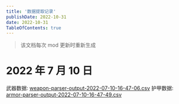 ```yaml
---
title: '数据提取记录'
publishDate: 2022-10-31
date: 2022-10-31
TableOfContents: true
---
```


> 该文档每次 mod 更新时重新生成

# 2022 年 7 月 10 日

武器数据: [weapon-parser-output-2022-07-10-16-47-06.csv](https://www.yuque.com/attachments/yuque/0/2022/xls/223827/1657448020514-cbed8655-3663-4532-a9ad-de0ffaaf3a92.xls?_lake_card=%7B%22src%22%3A%22https%3A%2F%2Fwww.yuque.com%2Fattachments%2Fyuque%2F0%2F2022%2Fxls%2F223827%2F1657448020514-cbed8655-3663-4532-a9ad-de0ffaaf3a92.xls%22%2C%22name%22%3A%22weapon-parser-output-2022-07-10-16-47-06.csv%22%2C%22size%22%3A37377%2C%22type%22%3A%22application%2Fvnd.ms-excel%22%2C%22ext%22%3A%22xls%22%2C%22source%22%3A%22%22%2C%22status%22%3A%22done%22%2C%22mode%22%3A%22title%22%2C%22download%22%3Atrue%2C%22taskId%22%3A%22u9b48fa50-d23d-4441-8839-6dcd14ab210%22%2C%22taskType%22%3A%22upload%22%2C%22__spacing%22%3A%22both%22%2C%22id%22%3A%22u5c4e23de%22%2C%22margin%22%3A%7B%22top%22%3Atrue%2C%22bottom%22%3Atrue%7D%2C%22card%22%3A%22file%22%7D)
护甲数据: [armor-parser-output-2022-07-10-16-47-49.csv](https://www.yuque.com/attachments/yuque/0/2022/xls/223827/1657448013984-88b1ceee-bca8-4010-b9c6-277fa50a8f64.xls?_lake_card=%7B%22src%22%3A%22https%3A%2F%2Fwww.yuque.com%2Fattachments%2Fyuque%2F0%2F2022%2Fxls%2F223827%2F1657448013984-88b1ceee-bca8-4010-b9c6-277fa50a8f64.xls%22%2C%22name%22%3A%22armor-parser-output-2022-07-10-16-47-49.csv%22%2C%22size%22%3A18834%2C%22type%22%3A%22application%2Fvnd.ms-excel%22%2C%22ext%22%3A%22xls%22%2C%22source%22%3A%22%22%2C%22status%22%3A%22done%22%2C%22mode%22%3A%22title%22%2C%22download%22%3Atrue%2C%22taskId%22%3A%22u30f3e03e-2ea2-4e46-9929-94819364653%22%2C%22taskType%22%3A%22upload%22%2C%22__spacing%22%3A%22both%22%2C%22id%22%3A%22ueaf6ead7%22%2C%22margin%22%3A%7B%22top%22%3Atrue%2C%22bottom%22%3Atrue%7D%2C%22card%22%3A%22file%22%7D)
